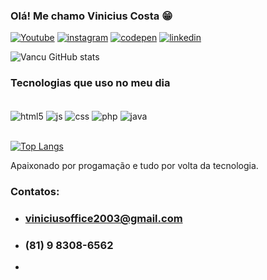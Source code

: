 ### Olá! Me chamo Vinicius Costa 😁

            
[![Youtube](https://img.shields.io/badge/YouTube-FF0000?style=for-the-badge&logo=youtube&logoColor=white)](https://www.youtube.com/@vancucks1649)
[![instagram](https://img.shields.io/badge/Instagram-E4405F?style=for-the-badge&logo=instagram&logoColor=white)](https://www.instagram.com/vancucks/)
[![codepen](https://img.shields.io/badge/Codepen-000000?style=for-the-badge&logo=codepen&logoColor=white)](https://codepen.io/vancucks)
[![linkedin](https://img.shields.io/badge/LinkedIn-0077B5?style=for-the-badge&logo=linkedin&logoColor=white)](https://www.linkedin.com/in/vin%C3%ADcius-costa-albuquerque-84a039211/)

![Vancu GitHub stats](https://github-readme-stats.vercel.app/api?username=Vancucks&show_icons=true&theme=merko)

### Tecnologias que uso no meu dia
<div style="display: inline_block"><br/>
    <img align="center" alt="html5" src="https://img.shields.io/badge/HTML5-E34F26?style=for-the-badge&logo=html5&logoColor=white">
    <img align="center" alt="js" src="https://img.shields.io/badge/JavaScript-F7DF1E?style=for-the-badge&logo=javascript&logoColor=black">
    <img align="center" alt="css" src="https://img.shields.io/badge/CSS3-1572B6?style=for-the-badge&logo=css3&logoColor=white">
    <img align="center" alt="php" src="https://img.shields.io/badge/PHP-777BB4?style=for-the-badge&logo=php&logoColor=white">
    <img align="center" alt="java" src="https://img.shields.io/badge/Java-ED8B00?style=for-the-badge&logo=openjdk&logoColor=white">
</div>
<br>

[![Top Langs](https://github-readme-stats.vercel.app/api/top-langs/?username=Vancucks&layout=donut)](https://github.com/Vancucks/github-readme-stats)

Apaixonado por progamação e tudo por volta da tecnologia.

### Contatos:
- ### viniciusoffice2003@gmail.com </br>
- ### (81) 9 8308-6562
- 
